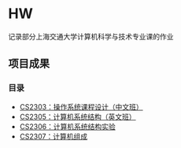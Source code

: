 # HW
记录部分上海交通大学计算机科学与技术专业课的作业

## 项目成果

### 目录
* [CS2303：操作系统课程设计（中文班）](https://github.com/2212582443/Homework-of-cs/tree/%E6%93%8D%E4%BD%9C%E7%B3%BB%E7%BB%9F%E8%AF%BE%E7%A8%8B%E8%AE%BE%E8%AE%A1)
* [CS2305：计算机系统结构（英文班）](#CS2305)
* [CS2306：计算机系统结构实验](#CS2306)
* [CS2307：计算机组成](#CS2307)

